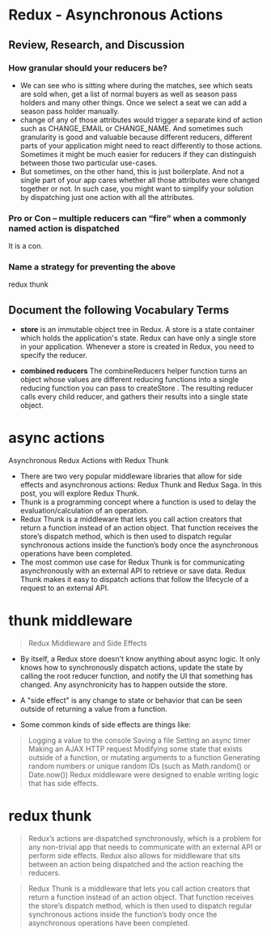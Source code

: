 # Redux - Asynchronous Actions

## Review, Research, and Discussion

### How granular should your reducers be?

* We can see who is sitting where during the matches, see which seats are sold when, get a list of normal buyers as well as season pass holders and many other things. Once we select a seat we can add a season pass holder manually.
* change of any of those attributes would trigger a separate kind of action such as CHANGE_EMAIL or CHANGE_NAME. And sometimes such granularity is good and valuable because different reducers, different parts of your application might need to react differently to those actions. Sometimes it might be much easier for reducers if they can distinguish between those two particular use-cases.
* But sometimes, on the other hand, this is just boilerplate. And not a single part of your app cares whether all those attributes were changed together or not. In such case, you might want to simplify your solution by dispatching just one action with all the attributes.

### Pro or Con – multiple reducers can “fire” when a commonly named action is dispatched

It is a con.

### Name a strategy for preventing the above

redux thunk

## Document the following Vocabulary Terms

* **store** is an immutable object tree in Redux. A store is a state container which holds the application's state. Redux can have only a single store in your application. Whenever a store is created in Redux, you need to specify the reducer.


* **combined reducers** The combineReducers helper function turns an object whose values are different reducing functions into a single reducing function you can pass to createStore . The resulting reducer calls every child reducer, and gathers their results into a single state object.

# async actions

Asynchronous Redux Actions with Redux Thunk
* There are two very popular middleware libraries that allow for side effects and asynchronous actions: Redux Thunk and Redux Saga. In this post, you will explore Redux Thunk.
* Thunk is a programming concept where a function is used to delay the evaluation/calculation of an operation.
* Redux Thunk is a middleware that lets you call action creators that return a function instead of an action object. That function receives the store’s dispatch method, which is then used to dispatch regular synchronous actions inside the function’s body once the asynchronous operations have been completed.
* The most common use case for Redux Thunk is for communicating asynchronously with an external API to retrieve or save data. Redux Thunk makes it easy to dispatch actions that follow the lifecycle of a request to an external API.



# thunk middleware

> Redux Middleware and Side Effects
* By itself, a Redux store doesn't know anything about async logic. It only knows how to synchronously dispatch actions, update the state by calling the root reducer function, and notify the UI that something has changed. Any asynchronicity has to happen outside the store.

* A "side effect" is any change to state or behavior that can be seen outside of returning a value from a function.

* Some common kinds of side effects are things like:

> Logging a value to the console
> Saving a file
> Setting an async timer
> Making an AJAX HTTP request
> Modifying some state that exists outside of a function, or mutating arguments to a function
> Generating random numbers or unique random IDs (such as Math.random() or Date.now())
> Redux middleware were designed to enable writing logic that has side effects.




# redux thunk

>  Redux’s actions are dispatched synchronously, which is a problem for any non-trivial app that needs to communicate with an external API or perform side effects. Redux also allows for middleware that sits between an action being dispatched and the action reaching the reducers.

> Redux Thunk is a middleware that lets you call action creators that return a function instead of an action object. That function receives the store’s dispatch method, which is then used to dispatch regular synchronous actions inside the function’s body once the asynchronous operations have been completed.

